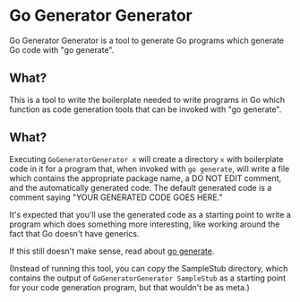 # Go Generator Generator

Go Generator Generator is a tool to generate Go
programs which generate Go code with "go generate".

## What?

This is a tool to write the boilerplate needed to write
programs in Go which function as code generation tools
that can be invoked with "go generate".

## What?

Executing `GoGeneratorGenerator x` will create a directory
`x` with boilerplate code in it for a program that, when 
invoked with `go generate`, will write a file which contains
the appropriate package name, a DO NOT EDIT comment, and 
the automatically generated code. The default generated
code is a comment saying "YOUR GENERATED CODE GOES HERE."

It's expected that you'll use the generated code as a starting
point to write a program which does something more interesting,
like working around the fact that Go doesn't have generics.

If this still doesn't make sense, read about 
[go generate](https://blog.golang.org/generate). 

(Instead of running this tool, you can copy the SampleStub 
directory, which contains the output of
`GoGeneratorGenerator SampleStub` as a starting point for your
code generation program, but that wouldn't be as meta.)
